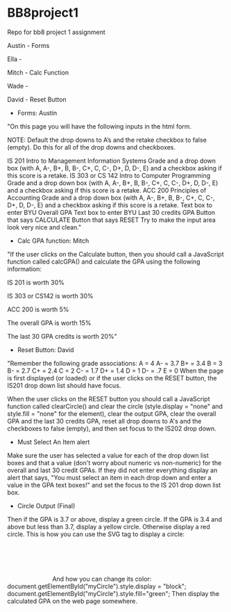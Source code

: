 # BB8project1
Repo for bb8 project 1 assignment

Austin - Forms



Ella - 



Mitch - Calc Function



Wade - 



David - Reset Button


- Forms: Austin

 "On this page you will have the following inputs in the html form.

NOTE: Default the drop downs to A’s and the retake checkbox to false (empty). Do this for all of the drop downs and checkboxes.

IS 201 Intro to Management Information Systems Grade and a drop down box (with A, A-, B+, B, B-, C+, C, C-, D+, D, D-, E) and a checkbox asking if this score is a retake.
IS 303 or CS 142 Intro to Computer Programming Grade and a drop down box (with A, A-, B+, B, B-, C+, C, C-, D+, D, D-, E) and a checkbox asking if this score is a retake.
ACC 200 Principles of Accounting Grade and a drop down box (with A, A-, B+, B, B-, C+, C, C-, D+, D, D-, E) and a checkbox asking if this score is a retake.
Text box to enter BYU Overall GPA
Text box to enter BYU Last 30 credits GPA
Button that says CALCULATE
Button that says RESET
Try to make the input area look very nice and clean."


- Calc GPA function: Mitch

 "If the user clicks on the Calculate button, then you should call a JavaScript function called calcGPA() and calculate the GPA using the following information:

IS 201 is worth 30%

IS 303 or CS142 is worth 30%

ACC 200 is worth 5%

The overall GPA is worth 15%

The last 30 GPA credits is worth 20%"
 
 
 
- Reset Button: David

 "Remember the following grade associations:
A = 4
A- = 3.7
B+ = 3.4
B = 3
B- = 2.7
C+ = 2.4
C = 2
C- = 1.7
D+ = 1.4
D = 1
D- = .7
E = 0
When the page is first displayed (or loaded) or if the user clicks on the RESET button, the IS201 drop down list should have focus.

When the user clicks on the RESET button you should call a JavaScript function called clearCircle() and clear the circle (style.display = "none" and style.fill = "none" for the element), clear the output GPA, clear the overall GPA and the last 30 credits GPA, reset all drop downs to A's and the checkboxes to false (empty), and then set focus to the IS202 drop down.


- Must Select An Item alert

 Make sure the user has selected a value for each of the drop down list boxes and that a value (don't worry about numeric vs non-numeric) for the overall and last 30 credit GPAs. If they did not enter everything display an alert that says, "You must select an item in each drop down and enter a value in the GPA text boxes!" and set the focus to the IS 201 drop down list box.

- Circle Output (Final)

Then if the GPA is 3.7 or above, display a green circle.
If the GPA is 3.4 and above but less than 3.7, display a yellow circle.
Otherwise display a red circle.
This is how you can use the SVG tag to display a circle:
<svg height="100" width="100">
<circle id="myCircle" cx="50" cy="50" r="40" stroke="black" stroke-width="3" fill="green" display = "none" /></svg>
And how you can change its color:
document.getElementById("myCircle").style.display = "block";                                         
document.getElementById("myCircle").style.fill="green";
Then display the calculated GPA on the web page somewhere.
